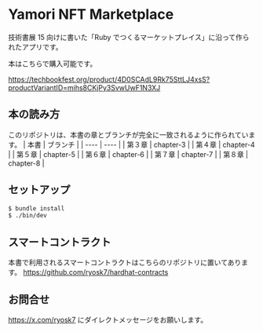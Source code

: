 # Yamori NFT Marketplace

技術書展 15 向けに書いた「Ruby でつくるマーケットプレイス」に沿って作られたアプリです。

本はこちらで購入可能です。

https://techbookfest.org/product/4D0SCAdL9Rk75SttLJ4xsS?productVariantID=mihs8CKjPy3SvwUwF1N3XJ

## 本の読み方

このリポジトリは、本書の章とブランチが完全に一致されるように作られています。
| 本書 | ブランチ |
| ---- | ---- |
| 第３章 | chapter-3 |
| 第４章 | chapter-4 |
| 第５章 | chapter-5 |
| 第６章 | chapter-6 |
| 第７章 | chapter-7 |
| 第８章 | chapter-8 |

## セットアップ

```sh
$ bundle install
$ ./bin/dev
```

## スマートコントラクト

本書で利用されるスマートコントラクトはこちらのリポジトリに置いてあります。
https://github.com/ryosk7/hardhat-contracts

## お問合せ

https://x.com/ryosk7 にダイレクトメッセージをお願いします。
